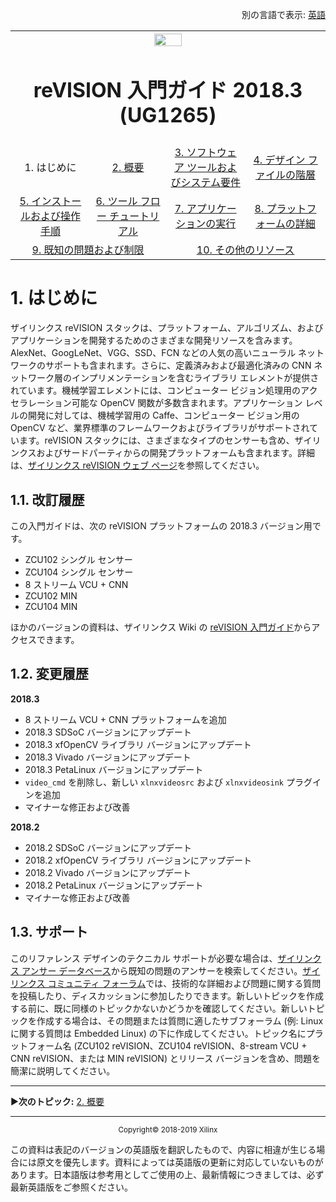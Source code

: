 <p align="right">
            別の言語で表示: <a href="../README.md">英語</a>          
</p>
<table style="width:100%">
  <tr>

<th width="100%" colspan="6"><img src="https://www.xilinx.com/content/dam/xilinx/imgs/press/media-kits/corporate/xilinx-logo.png" width="30%"/><h1>reVISION 入門ガイド 2018.3 (UG1265)</h1>
</th>

  </tr>
  <tr>
    <td width="17%" align="center">1. はじめに</td>
    <td width="16%" align="center"><a href="./Docs/overview.md">2. 概要</a></td>
    <td width="17%" align="center"><a href="./Docs/software-tools-system-requirements.md">3. ソフトウェア ツールおよびシステム要件</a></td>
    <td width="17%" align="center"><a href="./Docs/design-file-hierarchy.md">4. デザイン ファイルの階層</a></td>
</tr>
<tr>
    <td width="17%" align="center"><a href="./Docs/operating-instructions.md">5. インストールおよび操作手順</a></td>
    <td width="16%" align="center"><a href="./Docs/tool-flow-tutorials.md">6. ツール フロー チュートリアル</a></td>
    <td width="17%" align="center"><a href="./Docs/run-application.md">7. アプリケーションの実行</a></td>
    <td width="17%" align="center"><a href="./Docs/platform-details.md">8. プラットフォームの詳細</a></td>    
  </tr>
<tr>
    <td width="17%" align="center" colspan="2"><a href="./Docs/known-issues-limitations.md">9. 既知の問題および制限</a></td>
    <td width="16%" align="center" colspan="2"><a href="./Docs/additional-references.md">10. その他のリソース</a></td>
</tr>
</table>

# 1. はじめに
ザイリンクス reVISION スタックは、プラットフォーム、アルゴリズム、およびアプリケーションを開発するためのさまざまな開発リソースを含みます。AlexNet、GoogLeNet、VGG、SSD、FCN などの人気の高いニューラル ネットワークのサポートも含まれます。さらに、定義済みおよび最適化済みの CNN ネットワーク層のインプリメンテーションを含むライブラリ エレメントが提供されています。機械学習エレメントには、コンピューター ビジョン処理用のアクセラレーション可能な OpenCV 関数が多数含まれます。アプリケーション レベルの開発に対しては、機械学習用の Caffe、コンピューター ビジョン用の OpenCV など、業界標準のフレームワークおよびライブラリがサポートされています。reVISION スタックには、さまざまなタイプのセンサーも含め、ザイリンクスおよびサードパーティからの開発プラットフォームも含まれます。詳細は、[ザイリンクス reVISION ウェブ ページ](http://japan.Xilinx.com/reVISION)を参照してください。

## 1.1. 改訂履歴
この入門ガイドは、次の reVISION プラットフォームの 2018.3 バージョン用です。
- ZCU102 シングル センサー
- ZCU104 シングル センサー
- 8 ストリーム VCU + CNN
- ZCU102 MIN
- ZCU104 MIN

ほかのバージョンの資料は、ザイリンクス Wiki の [reVISION 入門ガイド](http://www.wiki.xilinx.com/reVISION%20Getting%20Started%20Guide)からアクセスできます。

## 1.2. 変更履歴

**2018.3**
* 8 ストリーム VCU + CNN プラットフォームを追加
* 2018.3 SDSoC バージョンにアップデート
* 2018.3 xfOpenCV ライブラリ バージョンにアップデート
* 2018.3 Vivado バージョンにアップデート
* 2018.3 PetaLinux バージョンにアップデート
* `video_cmd` を削除し、新しい `xlnxvideosrc` および `xlnxvideosink` プラグインを追加
* マイナーな修正および改善


**2018.2**
* 2018.2 SDSoC バージョンにアップデート
* 2018.2 xfOpenCV ライブラリ バージョンにアップデート
* 2018.2 Vivado バージョンにアップデート
* 2018.2 PetaLinux バージョンにアップデート
* マイナーな修正および改善



## 1.3. サポート

このリファレンス デザインのテクニカル サポートが必要な場合は、[ザイリンクス アンサー データベース](https://japan.xilinx.com/support.html)から既知の問題のアンサーを検索してください。[ザイリンクス コミュニティ フォーラム](https://forums.xilinx.com/)では、技術的な詳細および問題に関する質問を投稿したり、ディスカッションに参加したりできます。新しいトピックを作成する前に、既に同様のトピックかないかどうかを確認してください。新しいトピックを作成する場合は、その問題または質問に適したサブフォーラム (例: Linux に関する質問は Embedded Linux) の下に作成してください。トピック名にプラットフォーム名 (ZCU102 reVISION、ZCU104 reVISION、8-stream VCU + CNN reVISION、または MIN reVISION) とリリース バージョンを含め、問題を簡潔に説明してください。

<hr/>

:arrow_forward:**次のトピック:** [2. 概要](./Docs/overview.md)

<hr/>
<p align="center"><sup>Copyright&copy; 2018-2019 Xilinx</sup></p>

この資料は表記のバージョンの英語版を翻訳したもので、内容に相違が生じる場合には原文を優先します。資料によっては英語版の更新に対応していないものがあります。日本語版は参考用としてご使用の上、最新情報につきましては、必ず最新英語版をご参照ください。